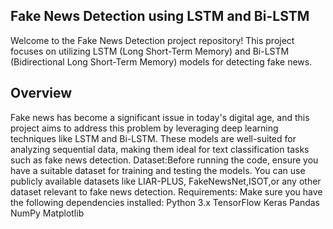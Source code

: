 ## Fake News Detection using LSTM and Bi-LSTM
Welcome to the Fake News Detection project repository! This project focuses on utilizing LSTM (Long Short-Term Memory) and Bi-LSTM (Bidirectional Long Short-Term Memory) models for detecting fake news.
## Overview
Fake news has become a significant issue in today's digital age, and this project aims to address this problem by leveraging deep learning techniques like LSTM and Bi-LSTM. These models are well-suited for analyzing sequential data, making them ideal for text classification tasks such as fake news detection.
Dataset:Before running the code, ensure you have a suitable dataset for training and testing the models. You can use publicly available datasets like LIAR-PLUS, FakeNewsNet,ISOT,or any other dataset relevant to fake news detection.
Requirements:
Make sure you have the following dependencies installed:
Python 3.x
TensorFlow
Keras
Pandas
NumPy
Matplotlib
